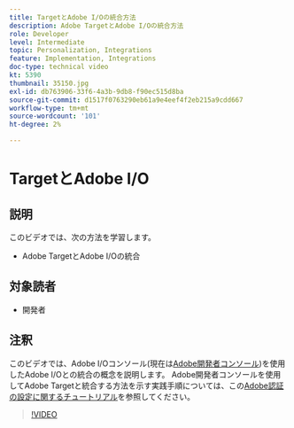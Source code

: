 ```yaml
---
title: TargetとAdobe I/Oの統合方法
description: Adobe TargetとAdobe I/Oの統合方法
role: Developer
level: Intermediate
topic: Personalization, Integrations
feature: Implementation, Integrations
doc-type: technical video
kt: 5390
thumbnail: 35150.jpg
exl-id: db763906-33f6-4a3b-9db8-f90ec515d8ba
source-git-commit: d1517f0763290eb61a9e4eef4f2eb215a9cdd667
workflow-type: tm+mt
source-wordcount: '101'
ht-degree: 2%

---
```


# TargetとAdobe I/O

## 説明

このビデオでは、次の方法を学習します。

* Adobe TargetとAdobe I/Oの統合

## 対象読者

* 開発者

## 注釈

このビデオでは、Adobe I/Oコンソール(現在は[Adobe開発者コンソール](https://console.adobe.io/home))を使用したAdobe I/Oとの統合の概念を説明します。 Adobe開発者コンソールを使用してAdobe Targetと統合する方法を示す実践手順については、この[Adobe認証の設定に関するチュートリアル](https://experienceleague.adobe.com/docs/target-learn/tutorials/apis/configure-io-target-integration.html?lang=en)を参照してください。

>[!VIDEO](https://video.tv.adobe.com/v/35150/?quality=12)
